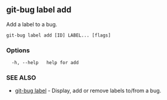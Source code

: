 ## git-bug label add

Add a label to a bug.

```
git-bug label add [ID] LABEL... [flags]
```

### Options

```
  -h, --help   help for add
```

### SEE ALSO

* [git-bug label](git-bug_label.md)	 - Display, add or remove labels to/from a bug.


